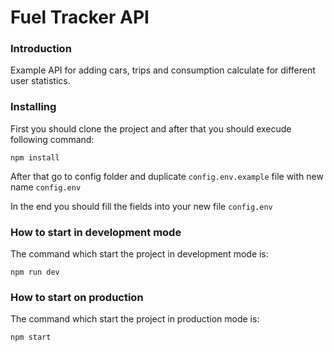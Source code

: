 # Fuel Tracker API

### Introduction

Example API for adding cars, trips and consumption calculate for different user statistics.

### Installing

First you should clone the project and after that you should execude following command:

```
npm install
```

After that go to config folder and duplicate `config.env.example` file with new name `config.env`

In the end you should fill the fields into your new file `config.env`

### How to start in development mode

The command which start the project in development mode is:

```
npm run dev
```

### How to start on production

The command which start the project in production mode is:

```
npm start
```
